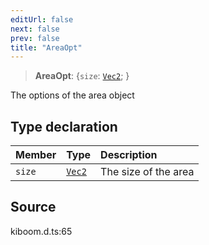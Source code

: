 ```yaml
---
editUrl: false
next: false
prev: false
title: "AreaOpt"
---
```


> **AreaOpt**: \{`size`: [`Vec2`]( https://kaboomjs.com/#Vec2 );  }

The options of the area object

## Type declaration

| Member | Type | Description |
| :------ | :------ | :------ |
| `size` | [`Vec2`]( https://kaboomjs.com/#Vec2 ) | The size of the area |

## Source

kiboom.d.ts:65
